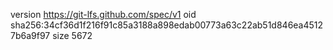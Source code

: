 version https://git-lfs.github.com/spec/v1
oid sha256:34cf36d1f216f91c85a3188a898edab00773a63c22ab51d846ea45127b6a9f97
size 5672
